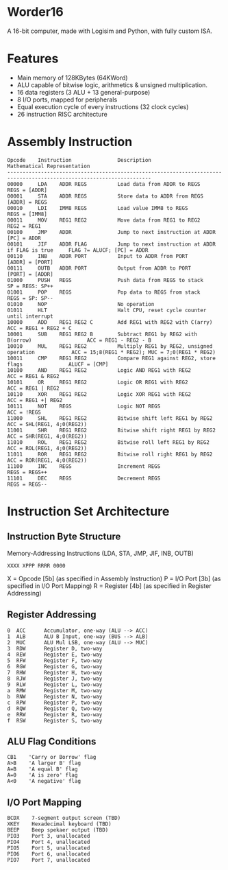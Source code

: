 # Worder16
A 16-bit computer, made with Logisim and Python, with fully custom ISA.

# Features
- Main memory of 128KBytes (64KWord)
- ALU capable of bitwise logic, arithmetics & unsigned multiplication.
- 16 data registers (3 ALU + 13 general-purpose)
- 8 I/O ports, mapped for peripherals
- Equal execution cycle of every instructions (32 clock cycles)
- 26 instruction RISC architecture

# Assembly Instruction
```
Opcode    Instruction               Description                                          Mathematical Representation
---------------------------------------------------------------------------------------------------------------------
00000     LDA    ADDR REGS          Load data from ADDR to REGS                          REGS = [ADDR]
00001     STA    ADDR REGS          Store data to ADDR from REGS                         [ADDR] = REGS
00010     LDI    IMM8 REGS          Load value IMM8 to REGS                              REGS = [IMM8]
00011     MOV    REG1 REG2          Move data from REG1 to REG2                          REG2 = REG1
00100     JMP    ADDR               Jump to next instruction at ADDR                     [PC] = ADDR
00101     JIF    ADDR FLAG          Jump to next instruction at ADDR if FLAG is true     FLAG ?= ALUCF; [PC] = ADDR
00110     INB    ADDR PORT          Input to ADDR from PORT                              [ADDR] = [PORT]
00111     OUTB   ADDR PORT          Output from ADDR to PORT                             [PORT] = [ADDR]
01000     PUSH   REGS               Push data from REGS to stack                         SP = REGS: SP++
01001     POP    REGS               Pop data to REGS from stack                          REGS = SP: SP--
01010     NOP                       No operation
01011     HLT                       Halt CPU, reset cycle counter until interrupt
10000     ADD    REG1 REG2 C        Add REG1 with REG2 with C(arry)                      ACC = REG1 + REG2 + C
10001     SUB    REG1 REG2 B        Subtract REG1 by REG2 with B(orrow)                  ACC = REG1 - REG2 - B
10010     MUL    REG1 REG2          Multiply REG1 by REG2, unsigned operation            ACC = 15;8(REG1 * REG2); MUC = 7;0(REG1 * REG2)
10011     CMP    REG1 REG2          Compare REG1 against REG2, store flags               ALUCF = [CMP]
10100     AND    REG1 REG2          Logic AND REG1 with REG2                             ACC = REG1 & REG2
10101     OR     REG1 REG2          Logic OR REG1 with REG2                              ACC = REG1 | REG2
10110     XOR    REG1 REG2          Logic XOR REG1 with REG2                             ACC = REG1 +| REG2
10111     NOT    REGS               Logic NOT REGS                                       ACC = !REGS
11000     SHL    REG1 REG2          Bitwise shift left REG1 by REG2                      ACC = SHL(REG1, 4;0(REG2))
11001     SHR    REG1 REG2          Bitwise shift right REG1 by REG2                     ACC = SHR(REG1, 4;0(REG2))
11010     ROL    REG1 REG2          Bitwise roll left REG1 by REG2                       ACC = ROL(REG1, 4;0(REG2))
11011     ROR    REG1 REG2          Bitwise roll right REG1 by REG2                      ACC = ROR(REG1, 4;0(REG2))
11100     INC    REGS               Increment REGS                                       REGS = REGS++
11101     DEC    REGS               Decrement REGS                                       REGS = REGS--
```

# Instruction Set Architecture
## Instruction Byte Structure
Memory-Addressing Instructions (LDA, STA, JMP, JIF, INB, OUTB)
```
XXXX XPPP RRRR 0000
```
X = Opcode [5b] (as specified in Assembly Instruction)
P = I/O Port [3b] (as specified in I/O Port Mapping)
R = Register [4b] (as specified in Register Addressing)

## Register Addressing
```
0  ACC      Accumulator, one-way (ALU --> ACC)
1  ALB      ALU B Input, one-way (BUS --> ALB)
2  MUC      ALU Mul LSB, one-way (ALU --> MUC)
3  RDW      Register D, two-way
4  REW      Register E, two-way
5  RFW      Register F, two-way
6  RGW      Register G, two-way
7  RHW      Register H, two-way
8  RJW      Register J, two-way
9  RLW      Register L, two-way
a  RMW      Register M, two-way
b  RNW      Register N, two-way
c  RPW      Register P, two-way
d  RQW      Register Q, two-way
e  RRW      Register R, two-way
f  RSW      Register S, two-way
```
## ALU Flag Conditions
```
CB1    'Carry or Borrow' flag
A>B    'A larger B' flag
A=B    'A equal B' flag
A=0    'A is zero' flag
A<0    'A negative' flag
```
## I/O Port Mapping
```
BCDX    7-segment output screen (TBD)
XKEY    Hexadecimal keyboard (TBD)
BEEP    Beep spekaer output (TBD)
PIO3    Port 3, unallocated
PIO4    Port 4, unallocated
PIO5    Port 5, unallocated
PIO6    Port 6, unallocated
PIO7    Port 7, unallocated
```
